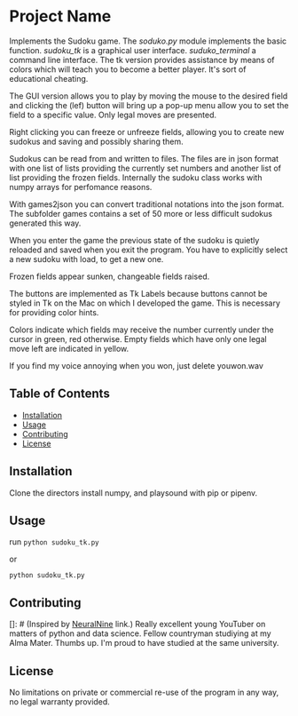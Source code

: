 # Project Name

Implements the Sudoku game. The *soduko.py* module implements the basic function. *sudoku_tk* is a graphical user interface. 
*suduko_terminal* a command line interface. The tk version provides assistance by means of colors which will teach you to
become a better player. It's sort of educational cheating.

The GUI version allows you to play by moving the mouse to the desired field and clicking the (lef) button will bring
up a pop-up menu allow you to set the field to a specific value. Only legal moves are presented.

Right clicking you can freeze or unfreeze fields, allowing you to create new sudokus 
and saving and possibly sharing them.

Sudokus can be read from and written to files. The files are in json format with one list of lists 
providing the currently set numbers and another list of list providing the frozen fields. Internally
the sudoku class works with numpy arrays for perfomance reasons.

With games2json you can convert traditional notations
into the json format. The subfolder games contains a set of 50 more or less difficult sudokus generated this way.

When you enter the game the previous state of the sudoku is quietly reloaded and saved when you exit the program. 
You have to explicitly select a new sudoku with load, to get a new one.

Frozen fields appear sunken, changeable fields raised.

The buttons are implemented as Tk Labels because buttons cannot be styled in Tk on the Mac on which I developed the game. 
This is necessary for providing color hints.

Colors indicate which fields may receive the number currently under the cursor in green, red otherwise.
Empty fields which have only one legal move left are indicated in yellow.

If you find my voice annoying when you won, just delete youwon.wav

## Table of Contents

- [Installation](#installation)
- [Usage](#usage)
- [Contributing](#contributing)
- [License](#license)

## Installation

Clone the directors install numpy, and playsound with pip or pipenv.


## Usage

run
```python sudoku_tk.py```

or

```python sudoku_tk.py```

## Contributing

[]: # (Inspired by [NeuralNine](https://www.youtube.com/watch?v=b_T-brYofN4) link.)
Really excellent young YouTuber on matters of python and data science. Fellow countryman
studiying at my Alma Mater. Thumbs up. I'm proud to have studied at the same university.

## License

No limitations on private or commercial re-use of the program in any way, no legal warranty provided.
